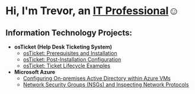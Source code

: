 <h1>Hi, I'm Trevor, an <a href="https://linkedin.com/in/Josh">IT Professional</a>☺</h1>

<h2> Information Technology Projects:</h2>

- <b>osTicket (Help Desk Ticketing System)</b>
  - [osTicket: Prerequisites and Installation](https://github.com/itsinclai/osticket-prereqs)
  - [osTicket: Post-Installation Configuration](https://github.com/itsinclai/post-install-config)
  - [osTicket: Ticket Lifecycle Examples](https://github.com/itsinclai/ticket-lifecycle)
- <b>Microsoft Azure</b>
  - [Configuring On-premises Active Directory within Azure VMs](https://github.com/itsinclai/configure-ad)
  - [Network Security Groups (NSGs) and Inspecting Network Protocols](https://github.com/itsinclai/azure-network-protocols)
